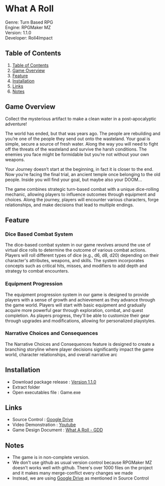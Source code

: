 # What A Roll

Genre: Turn Based RPG <br />
Engine: RPGMaker MZ <br />
Version: 1.1.0 <br />
Developer: Roll4Impact <br />

## Table of Contents

1. [Table of Contents](https://github.com/athillaazka/What-A-Roll/blob/main/README.md#links)
2. [Game Overview](https://github.com/athillaazka/What-A-Roll/blob/main/README.md#game-overview)
3. [Feature](https://github.com/athillaazka/What-A-Roll/blob/main/README.md#links)
4. [Installation](https://github.com/athillaazka/What-A-Roll/blob/main/README.md#installation)
5. [Links](https://github.com/athillaazka/What-A-Roll/blob/main/README.md#links)
6. [Notes](https://github.com/athillaazka/What-A-Roll/blob/main/README.md#notes)

## Game Overview

Collect the mysterious artifact to make a clean water in a post-apocalyptic adventure!

The world has ended, but that was years ago. The people are rebuilding and you’re one of the people they send out onto the wasteland. Your goal is simple, secure a source of fresh water. Along the way you will need to fight off the threats of the wasteland and survive the harsh conditions. The enemies you face might be formidable but you’re not without your own weapons.

Your Journey doesn’t start at the beginning, in fact it is closer to the end. Now you’re facing the final trial, an ancient temple once belonging to the old people. Inside you will find your goal, but maybe also your DOOM…

The game combines strategic turn-based combat with a unique dice-rolling mechanic, allowing players to influence outcomes through equipment and choices. Along the journey, players will encounter various characters, forge relationships, and make decisions that lead to multiple endings.

## Feature

### Dice Based Combat System

The dice-based combat system in our game revolves around the use of virtual dice rolls to determine the outcome of various combat actions. Players will roll different types of dice (e.g., d6, d8, d20) depending on their character's attributes, weapons, and skills. The system incorporates concepts such as critical hits, misses, and modifiers to add depth and strategy to combat encounters.

### Equipment Progression

The equipment progression system in our game is designed to provide players with a sense of growth and achievement as they advance through the game world. Players will start with basic equipment and gradually acquire more powerful gear through exploration, combat, and quest completion. As players progress, they'll be able to customize their gear through upgrades and modifications, allowing for personalized playstyles.

### Narrative Choices and Consequences

The Narrative Choices and Consequences feature is designed to create a branching storyline where player decisions significantly impact the game world, character relationships, and overall narrative arc

## Installation

- Download package release : [Version 1.1.0](https://github.com/athillaazka/What-A-Roll/releases/download/v.1.1.0/What-A-Roll-1.1.0.7z)
- Extract folder
- Open executables file : Game.exe

## Links

- Source Control : [Google Drive](https://drive.google.com/drive/folders/1BXS09Pqfz0Y7AOeIlBFKRm4UsYnDLn3k?usp=sharing)
- Video Demonstration : [Youtube](https://youtu.be/a82nOEF4UzY)
- Game Design Document : [What A Roll - GDD](https://spotted-thrush-869.notion.site/Game-Design-Document-WhatARoll-12992e40b5d6803096d6deea32daa726)

## Notes
- The game is in non-complete version. <br/>
- We don't use github as usual version control because RPGMaker MZ doesn't works well with github. There's over 1000 files on the project and it makes many merge-conflict every changes we made <br/>
- Instead, we are using [Google Drive](https://drive.google.com/drive/folders/1BXS09Pqfz0Y7AOeIlBFKRm4UsYnDLn3k?usp=sharing) as mentioned in Source Control
